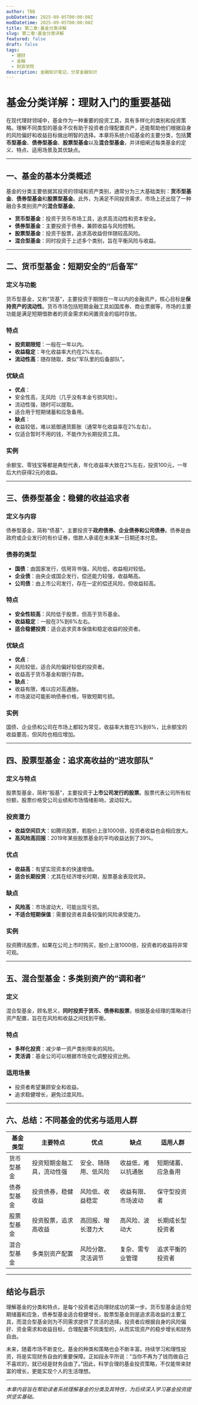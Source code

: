 ```yaml
---
author: TBQ
pubDatetime: 2025-09-05T00:00:00Z
modDatetime: 2025-09-05T00:00:00Z
title: 第二章:基金分类详解
slug: 第二章:基金分类详解
featured: false
draft: false
tags:
  - 理财
  - 金融
  - 财菲学院
description: 金融知识笔记，分享金融知识
---
```


# 基金分类详解：理财入门的重要基础

在现代理财领域中，基金作为一种重要的投资工具，具有多样化的类别和投资策略。理解不同类型的基金不仅有助于投资者合理配置资产，还能帮助他们根据自身的风险偏好和收益目标做出明智的选择。本章将系统介绍基金的主要分类，包括**货币型基金**、**债券型基金**、**股票型基金**以及**混合型基金**，并详细阐述每类基金的定义、特点、适用场景及其优缺点。

- --

## 一、基金的基本分类概述

基金的分类主要依据其投资的领域和资产类别，通常分为三大基础类别：**货币型基金**、**债券型基金**和**股票型基金**。此外，为满足不同投资需求，市场上还出现了一种融合多类别资产的**混合型基金**。

-  **货币型基金**：投资于货币市场工具，追求高流动性和资本安全。
-  **债券型基金**：主要投资于债券，兼顾收益与风险控制。
-  **股票型基金**：投资于股票，追求高收益但伴随较高风险。
-  **混合型基金**：同时投资于上述多个类别，旨在平衡风险与收益。

- --

## 二、货币型基金：短期安全的“后备军”

### 定义与功能
货币型基金，又称“货基”，主要投资于期限在一年以内的金融资产，核心目标是**保持资产的流动性**。货币市场包括短期金融工具如国库券、商业票据等，市场的主要功能是满足短期借款者的资金需求和闲置资金的临时存放。

### 特点
-  **投资期限短**：一般在一年以内。
-  **收益稳定**：年化收益率大约在2%左右。
-  **流动性高**：随存随取，类似“军队里的后备部队”。

### 优缺点
-  **优点**：
- 安全性高，无风险（几乎没有本金亏损风险）。
- 流动性强，随时可以提取。
- 适合用于短期储蓄和应急备用。
-  **缺点**：
- 收益较低，难以抵御通货膨胀（通常年化收益率在2%左右）。
- 仅适合暂时不用的钱，不能作为长期投资工具。

### 实例
余额宝、零钱宝等都是典型代表，年化收益率大致在2%左右，投资100元，一年后大约获得2元的收益。

- --

## 三、债券型基金：稳健的收益追求者

### 定义与内容
债券型基金，简称“债基”，主要投资于**政府债券、企业债券和公司债券**。债券是由政府或企业发行的有价证券，借款人承诺在未来某一日期还本付息。

### 债券的类型
-  **国债**：由国家发行，信用背书强，风险低，收益相对较低。
-  **企业债**：由央企或国企发行，偿还能力较强，收益略高。
-  **公司债**：由上市公司发行，存在一定的偿还风险，但收益较高。

### 特点
-  **安全性较高**：风险低于股票，但高于货币基金。
-  **收益稳定**：一般在3%到6%左右。
-  **适合稳健投资**：适合追求资本保值和稳定收益的投资者。

### 优缺点
-  **优点**：
- 风险较低，适合风险偏好较低的投资者。
- 收益高于货币基金和银行存款。
-  **缺点**：
- 收益有限，难以应对高通胀。
- 市场波动可能影响债券价格，导致短期亏损。

### 实例
国债、企业债和公司在市场上都较为常见，收益率大致在3%到6%，比余额宝的收益要高，但风险也相应增加。

- --

## 四、股票型基金：追求高收益的“进攻部队”

### 定义与特点
股票型基金，简称“股基”，主要投资于**上市公司发行的股票**。股票代表公司所有权份额，股票价格受公司业绩和市场情绪影响，波动较大。

### 投资潜力
-  **收益空间巨大**：如腾讯股票，若股价上涨1000倍，投资者收益也会相应放大。
-  **高风险高回报**：2019年某些股票基金的平均收益达到了39%。

### 优点
-  **收益高**：有望实现资本的快速增值。
-  **适合长期投资**：尤其在经济增长时期，股票基金表现优异。

### 缺点
-  **风险高**：市场波动大，可能出现亏损。
-  **不适合短期保值**：需要投资者具备较强的风险承受能力。

### 实例
投资腾讯股票，如果在公司上市时购买，股价上涨1000倍，投资者的收益将非常可观。

- --

## 五、混合型基金：多类别资产的“调和者”

### 定义
混合型基金，顾名思义，**同时投资于货币、债券和股票**，根据基金经理的策略进行资产配置，旨在在风险和收益之间找到平衡。

### 特点
-  **多样化投资**：减少单一资产类别带来的风险。
-  **灵活调**：基金公司可以根据市场变化调整投资比例。

### 适用场景
-  投资者希望兼顾安全和收益。
-  追求稳健增长，避免过度风险。

- --

## 六、总结：不同基金的优劣与适用人群

| 基金类型 | 主要特点 | 优点 | 缺点 | 适用人群 |
|---|---|---|---|---|
| 货币型基金 | 投资短期金融工具，流动性强 | 安全、随随用、低风险 | 收益低，难以抗通胀 | 短期储蓄、应急备用 |
| 债券型基金 | 投资债券，稳健收益 | 风险低、收益稳定 | 收益有限、市场波动 | 保守型投资者 |
| 股票型基金 | 投资股票，追求高收益 | 高回报、增长潜力大 | 高风险、波动大 | 长期成长型投资者 |
| 混合型基金 | 多类别资产配置 | 风险分散、灵活调节 | 复杂、需专业管理 | 追求平衡的投资者 |

- --

## 结论与启示

理解基金的分类和特点，是每个投资者迈向理财成功的第一步。货币型基金适合短期储蓄和应急，债券型基金适合稳健增长，股票型基金则是追求高收益的主要工具，而混合型基金则为不同需求提供了灵活的选择。投资者应根据自身的风险偏好、资金需求和收益目标，合理配置不同类型的，从而实现资产的稳步增长和财务自由。

未来，随着市场不断变化，基金的种类和策略也会不断丰富。持续学习和理性投资，将是实现财务自由的重要保障。正如段永平所说：“当你不再为了钱而做自己不喜欢的，就已经是财务自由了。”因此，科学合理的基金投资策略，不仅能带来财富的增长，更能实现个人的生活理想。

- --

*本章内容旨在帮助读者系统理解基金的分类及其特性，为后续深入学习基金投资提供坚实基础。*
